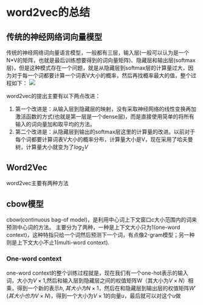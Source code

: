 # word2vec的总结

## 传统的神经网络词向量模型
传统的神经网络词向量语言模型，一般都有三层，输入层(一般可以认为是一个N*V的矩阵，也就是最后训练想要得到的词向量矩阵)、隐藏层和输出层(softmax层)，但是这种模式存在一个问题，就是从隐藏层到softmax层的计算量过大，因为对于每一个词都要计算一个词表V大小的概率，然后再找概率最大的值，整个过程如下：
![](../figure/22.png)

word2vec的提出主要有以下两点改进：
 1. 第一个改进是：从输入层到隐藏层的映射，没有采取神经网络的线性变换再加激活函数的方式(也就是第一层是一个dense层)，而是直接使用简单的将所有输入的词向量加和取平均的方法。
 2. 第二个改进是：从隐藏层到输出的softmax层这里的计算量的改进。以前对于每个词都要计算词表V大小的概率分布，计算量大小是V，现在采用了哈夫曼树，计算量大小就变为了$log_2V$


## Word2Vec
word2vec主要有两种方法















## cbow模型
cbow(continuous bag-of model)，是利用中心词上下文窗口c大小范围内的词来预测中心词的方法。
主要分为了两种，一种是上下文大小只为1(one-word context)，这种特指只给一个词然后预测下一个词，有点像2-gram模型；另一种则是上下文大小不止1(multi-word context).
### One-word context
one-word context的整个训练过程就是，现在我们有一个one-hot表示的输入词，大小为$V \times 1$,然后和输入层到隐藏层之间的权值矩阵W（其大小为$V\times N$）相乘，得到一个新的表示$h,其大小为N\times 1$，然后在和隐藏层到输出层的权值矩阵$W'(其大小也为V\times N)$，得到一个大小为$V\times 1$的向量$u$，最后就可以对这个$u$做